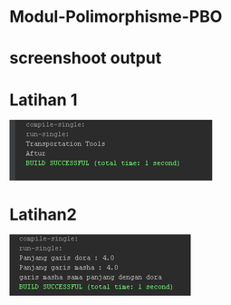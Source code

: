 # Modul-Polimorphisme-PBO

# screenshoot output

# Latihan 1
![Alt Text](https://github.com/AkuraDiary/Modul-Polimorphisme-PBO/blob/main/BelajarPolimorphism/ss%20output/latihan%201.png)

# Latihan2
![Alt Text](https://github.com/AkuraDiary/Modul-Polimorphisme-PBO/blob/main/BelajarPolimorphism/ss%20output/latihan%202.png)
